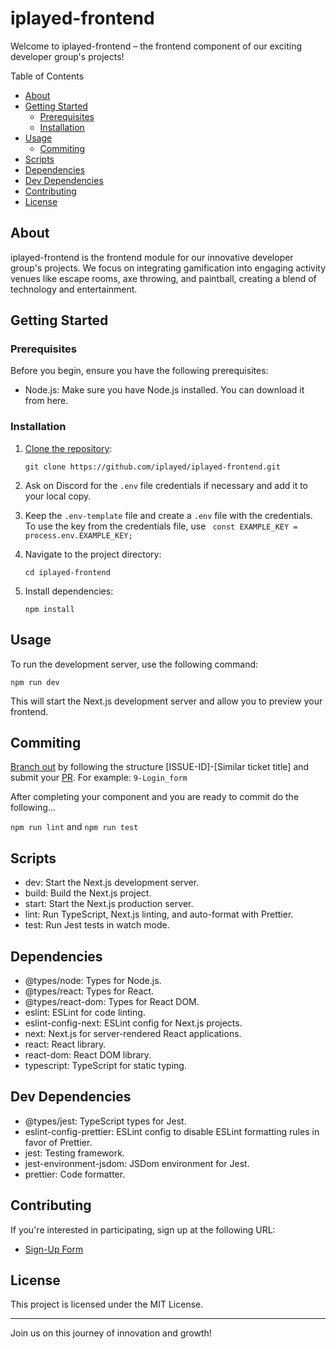 # iplayed-frontend

Welcome to iplayed-frontend – the frontend component of our exciting developer group's projects!

Table of Contents

- [About](#about)
- [Getting Started](#getting-started)
  - [Prerequisites](#prerequisites)
  - [Installation](#installation)
- [Usage](#usage)
  - [Commiting](#commiting)
- [Scripts](#scripts)
- [Dependencies](#dependencies)
- [Dev Dependencies](#dev-dependencies)
- [Contributing](#contributing)
- [License](#license)

## About

iplayed-frontend is the frontend module for our innovative developer group's projects. We focus on integrating gamification into engaging activity venues like escape rooms, axe throwing, and paintball, creating a blend of technology and entertainment.

## Getting Started

### Prerequisites

Before you begin, ensure you have the following prerequisites:

- Node.js: Make sure you have Node.js installed. You can download it from here.

### Installation

1. [Clone the repository](https://docs.github.com/en/github/creating-cloning-and-archiving-repositories/cloning-a-repository-from-github/cloning-a-repository):

   `git clone https://github.com/iplayed/iplayed-frontend.git`

2. Ask on Discord for the `.env` file credentials if necessary and add it to your local copy.

3. Keep the `.env-template` file and create a `.env` file with the credentials. To use the key from the credentials file, use ` const EXAMPLE_KEY = process.env.EXAMPLE_KEY;`

4. Navigate to the project directory:

   `cd iplayed-frontend`

5. Install dependencies:

   `npm install`

## Usage

To run the development server, use the following command:

`npm run dev`

This will start the Next.js development server and allow you to preview your frontend.

## Commiting

[Branch out](https://git-scm.com/book/en/v2/Git-Branching-Basic-Branching-and-Merging) by following the structure [ISSUE-ID]-[Similar ticket title] and submit your [PR](https://docs.github.com/en/github/collaborating-with-pull-requests/proposing-changes-to-your-work-with-pull-requests/about-pull-requests). For example: `9-Login_form`

After completing your component and you are ready to commit do the following...

`npm run lint` and `npm run test`

## Scripts

- dev: Start the Next.js development server.
- build: Build the Next.js project.
- start: Start the Next.js production server.
- lint: Run TypeScript, Next.js linting, and auto-format with Prettier.
- test: Run Jest tests in watch mode.

## Dependencies

- @types/node: Types for Node.js.
- @types/react: Types for React.
- @types/react-dom: Types for React DOM.
- eslint: ESLint for code linting.
- eslint-config-next: ESLint config for Next.js projects.
- next: Next.js for server-rendered React applications.
- react: React library.
- react-dom: React DOM library.
- typescript: TypeScript for static typing.

## Dev Dependencies

- @types/jest: TypeScript types for Jest.
- eslint-config-prettier: ESLint config to disable ESLint formatting rules in favor of Prettier.
- jest: Testing framework.
- jest-environment-jsdom: JSDom environment for Jest.
- prettier: Code formatter.

## Contributing

If you're interested in participating, sign up at the following URL:

- [Sign-Up Form](https://forms.gle/nAsyk91DiCZB3tAk7)

## License

This project is licensed under the MIT License.

---

Join us on this journey of innovation and growth!
